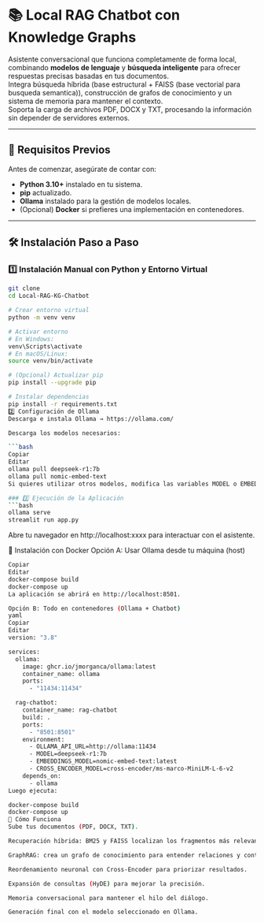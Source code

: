 # 📚 Local RAG Chatbot con Knowledge Graphs

Asistente conversacional que funciona completamente de forma local, combinando **modelos de lenguaje** y **búsqueda inteligente** para ofrecer respuestas precisas basadas en tus documentos.  
Integra búsqueda híbrida (base estructural + FAISS (base vectorial para busqueda semantica)), construcción de grafos de conocimiento y un sistema de memoria para mantener el contexto.  
Soporta la carga de archivos PDF, DOCX y TXT, procesando la información sin depender de servidores externos.

---

## 🔧 Requisitos Previos

Antes de comenzar, asegúrate de contar con:
- **Python 3.10+** instalado en tu sistema.
- **pip** actualizado.
- **Ollama** instalado para la gestión de modelos locales.
- (Opcional) **Docker** si prefieres una implementación en contenedores.

---

## 🛠 Instalación Paso a Paso

### 1️⃣ Instalación Manual con Python y Entorno Virtual
```bash
git clone 
cd Local-RAG-KG-Chatbot

# Crear entorno virtual
python -m venv venv

# Activar entorno
# En Windows:
venv\Scripts\activate
# En macOS/Linux:
source venv/bin/activate

# (Opcional) Actualizar pip
pip install --upgrade pip

# Instalar dependencias
pip install -r requirements.txt
2️⃣ Configuración de Ollama
Descarga e instala Ollama → https://ollama.com/

Descarga los modelos necesarios:

```bash
Copiar
Editar
ollama pull deepseek-r1:7b
ollama pull nomic-embed-text
Si quieres utilizar otros modelos, modifica las variables MODEL o EMBEDDINGS_MODEL en el archivo .env.

### 3️⃣ Ejecución de la Aplicación
```bash
ollama serve
streamlit run app.py
```
Abre tu navegador en http://localhost:xxxx para interactuar con el asistente.

🐳 Instalación con Docker
Opción A: Usar Ollama desde tu máquina (host)
```bash
Copiar
Editar
docker-compose build
docker-compose up
La aplicación se abrirá en http://localhost:8501.

Opción B: Todo en contenedores (Ollama + Chatbot)
yaml
Copiar
Editar
version: "3.8"

services:
  ollama:
    image: ghcr.io/jmorganca/ollama:latest
    container_name: ollama
    ports:
      - "11434:11434"

  rag-chatbot:
    container_name: rag-chatbot
    build: .
    ports:
      - "8501:8501"
    environment:
      - OLLAMA_API_URL=http://ollama:11434
      - MODEL=deepseek-r1:7b
      - EMBEDDINGS_MODEL=nomic-embed-text:latest
      - CROSS_ENCODER_MODEL=cross-encoder/ms-marco-MiniLM-L-6-v2
    depends_on:
      - ollama
Luego ejecuta:

docker-compose build
docker-compose up
🧠 Cómo Funciona
Sube tus documentos (PDF, DOCX, TXT).

Recuperación híbrida: BM25 y FAISS localizan los fragmentos más relevantes.

GraphRAG: crea un grafo de conocimiento para entender relaciones y contexto.

Reordenamiento neuronal con Cross-Encoder para priorizar resultados.

Expansión de consultas (HyDE) para mejorar la precisión.

Memoria conversacional para mantener el hilo del diálogo.

Generación final con el modelo seleccionado en Ollama.
